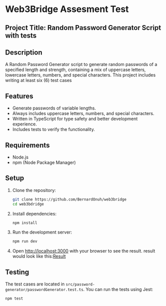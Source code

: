 # Web3Bridge Assesment Test

## Project Title: Random Password Generator Script with tests

## Description
A Random Password Generator script to generate random passwords of a specified length and strength, containing a mix of uppercase letters, lowercase letters, numbers, and special characters. This project includes writing at least six (6) test cases

## Features

- Generate passwords of variable lengths.
- Always includes uppercase letters, numbers, and special characters.
- Written in TypeScript for type safety and better development experience.
- Includes tests to verify the functionality.

## Requirements

- Node.js
- npm (Node Package Manager)

## Setup

1. Clone the repository:
    ```bash
    git clone https://github.com/BernardOnuh/web3bridge
    cd web3bdridge
    ```

2. Install dependencies:
    ```bash
    npm install
    ```

3. Run the development server:
    ```bash
    npm run dev
    ```

4. Open [http://localhost:3000](http://localhost:3000) with your browser to see the result.
   result would look like this:[Result](https://web3bridge-nu.vercel.app/)

## Testing

The test cases are located in `src/password-generator/passwordGenerator.test.ts`. You can run the tests using Jest:

```bash
npm test
